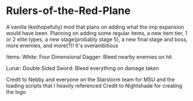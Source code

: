 # Rulers-of-the-Red-Plane

A vanilla like(hopefully) mod that plans on adding what the imp expansion would have been. Planning on adding some regular items, a new item tier, 1 or 2 elite types, a new stage(probably stage 5), a new final stage and boss, more enemies, and more(?)!
It's overambitious

Items:
White:
Four Dimensional Dagger: Bleed nearby enemies on hit

Lunar:
Double Sided Sword: Bleed everything on damage taken
 
  
Credit to Nebby and everyone on the Starstorm team for MSU and the loading scripts that I heavily referenced
Credit to Nightshade for creating the logo
